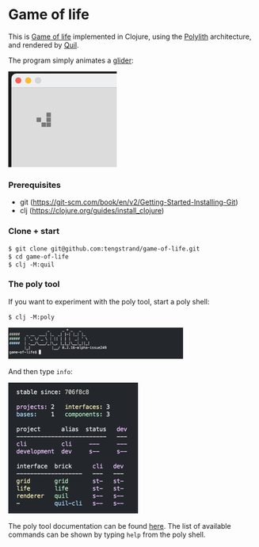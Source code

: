 # Game of life

This is [Game of life](https://en.wikipedia.org/wiki/Conway%27s_Game_of_Life) 
implemented in Clojure,
using the [Polylith](https://polylith.gitbook.io/polylith) architecture,
and rendered by [Quil](https://github.com/quil/quil).

The program simply animates a [glider](https://conwaylife.com/wiki/Glider):

![glider.png](glider.png)

### Prerequisites
- git (https://git-scm.com/book/en/v2/Getting-Started-Installing-Git)
- clj (https://clojure.org/guides/install_clojure)

### Clone + start
```
$ git clone git@github.com:tengstrand/game-of-life.git
$ cd game-of-life
$ clj -M:quil
```

### The poly tool ###
If you want to experiment with the poly tool, start a poly shell:

```
$ clj -M:poly
```

<img src="poly-shell.png" width="70%" alt="poly shell">

And then type `info`:

![workspace.png](workspace.png)

The poly tool documentation can be found [here](https://polylith.gitbook.io/poly).
The list of available commands can be shown by typing `help` from the poly shell.
